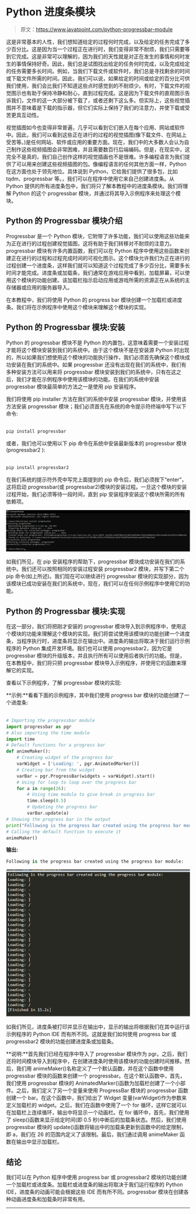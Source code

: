 # Python 进度条模块

> 原文：<https://www.javatpoint.com/python-progressbar-module>

这是非常基本的人性，我们想知道给定的过程何时完成，以及给定的任务完成了多少百分比。这是因为当一个过程正在进行时，我们变得非常不耐烦，我们只需要等到它完成。这是非常可以理解的，因为我们的天性就是对正在发生的事情和何时发生的事情保持好奇。因此，我们总是试图找出给定的任务何时完成，以及完成给定的任务需要多长时间。例如，当我们下载文件或软件时，我们总是寻找剩余的时间或下载文件所需的时间。因此，我们可以说，如果给定的时间或给定的百分比可供我们使用，我们会比我们不知道这些点时感觉到的不耐烦少。有时，下载文件的视觉图示也有助于保持冷静和耐心，直到过程完成。这是因为下载文件的直观图示告诉我们，文件的这一大部分被下载了，或者还剩下这么多。但实际上，这些视觉插图并不意味着是下载的指示器，但它们实际上保持了我们的注意力，并使下载或受苦更具互动性。

视觉插图如今也变得非常普遍，几乎可以看到它们嵌入在每个应用、网站或软件中。因此，我们可以看到这些正在进行的过程的视觉插图(像下载文件、在网站上受苦等。)是任何网站、软件或应用的重要方面。现在，我们中的大多数人会认为自己制作这些视频插图会非常困难，并且需要数百行后端编码。但是，在现实中，这完全不是真的，我们自己创作这样的视觉插画也不是很难。许多编程语言为我们提供了可以用来创建这些视频插图的包。像编程语言的任何其他方面一样，Python 在这方面也处于领先地位。具体说到 Python，它给我们提供了很多包，比如 tqdm、progressbar 等。，我们可以在程序中使用它来自己创建进度条。从 Python 提供的所有进度条包中，我们将只了解本教程中的进度条模块。我们将理解 Python 的这个 progressbar 模块，并通过将其导入示例程序来处理这个模块。

## Python 的 Progressbar 模块介绍

Progressbar 是一个 Python 模块，它附带了许多功能，我们可以使用这些功能来为正在进行的过程创建视觉插图，这将有助于我们转移对不耐烦的注意力。progressbar 模块有许多内置函数，我们可以在 Python 程序中使用这些函数来创建正在进行的过程和过程完成时间的可视化图示。这个模块允许我们为正在进行的过程创建一个进度条，这样我们就可以知道这个过程完成了多少百分比，需要多长时间才能完成。进度条或加载条，我们通常在游戏应用中看到，加载屏幕，可以使用这个模块的功能创建。该加载栏指示启动应用或游戏所需的资源正在从系统的主存储器或应用的服务器导入。

在本教程中，我们将使用 Python 的 progress bar 模块创建一个加载栏或进度条。我们将在示例程序中使用这个模块来理解这个模块的实现。

## Python 的 Progressbar 模块:安装

Python 的 progressbar 模块不是 Python 的内置包，这意味着需要一个安装过程才能将这个模块安装到我们的系统中。由于这个模块不是在安装源 Python 时出现的，所以如果我们想使用这个模块的功能执行操作，我们必须首先确保这个模块成功安装在我们的系统中。如果 progressbar 还没有出现在我们的系统中，我们有多种安装方法可以用来将 progressbar 模块安装到我们的系统中，只有在这之后，我们才能在示例程序中使用该模块的功能。在我们的系统中安装 progressbar 模块最简单的方法之一是使用 pip 安装程序。

我们将使用 pip installer 方法在我们的系统中安装 progressbar 模块，并使用该方法安装 progressbar 模块；我们必须首先在系统的命令提示符终端中写下以下命令:

```py

pip install progressbar

```

或者，我们也可以使用以下 pip 命令在系统中安装最新版本的 progressbar 模块(progressbar2 ):

```py

pip install progressbar2

```

在我们系统的提示符外壳中写完上面提到的 pip 命令后，我们必须按下“enter”，这将启动 progressbar(或 progressbar2)模块的安装过程。一旦这个模块的安装过程开始，我们必须等待一段时间，直到 pip 安装程序安装这个模块所需的所有依赖项。

![Python Progressbar Module](img/05deddde4b0405c813731e85acb67cad.png)

如我们所见，在 pip 安装程序的帮助下，progressbar 模块成功安装在我们的系统中。我们还可以按照相同的安装过程安装 progressbar2 模块，并写下第二个 pip 命令(如上所述)。我们现在可以继续进行 progressbar 模块的实现部分，因为该模块已成功安装在我们的系统中，现在，我们可以在任何示例程序中使用它的功能。

## Python 的 Progressbar 模块:实现

在这一部分，我们将把刚才安装的 progressbar 模块导入到示例程序中，使用这个模块的功能来理解这个模块的实现。我们将尝试使用该模块的功能创建一个进度条，当程序执行时，进度条将显示在输出中。进度条的输出将取决于我们运行示例程序的 Python 集成开发环境。我们也可以使用 progressbar2，因为它是 progressbar 模块的升级版本，并且执行所有可以使用后者执行的功能。但是，在本教程中，我们将只把 progressbar 模块导入示例程序，并使用它的函数来理解它的实现。

查看以下示例程序，了解 progressbar 模块的实现:

**示例:**看看下面的示例程序，其中我们使用 progress bar 模块的功能创建了一个进度条:

```py

# Importing the progressbar module
import progressbar as pgr
# Also importing the time module
import time 
# Default functions for a progress bar 
def animeMaker():
    # Creating widget of the progress bar
    varWidget = ['Loading: ', pgr.AnimatedMarker()]
    # Creating bar from the widget
    varBar = pgr.ProgressBar(widgets = varWidget).start()
    # Using for loop to loop over the progress bar
    for a in range(26):
        # Using time module to give break in progress bar
        time.sleep(0.5)
        # Updating the progress bar
        varBar.update(a)
# Showing the progress bar in the output
print("Following is the progress bar created using the progress bar module: ")
# Calling the default function to execute it 
animeMaker()

```

**输出:**

```py
Following is the progress bar created using the progress bar module:

```

![Python Progressbar Module](img/09ed795fab6f20863d9a75cbf6dca94c.png)

如我们所见，进度条被打印并显示在输出中，显示的输出将根据我们在其中运行该示例程序的 Python IDE 而有所不同。这就是我们如何使用 progress bar 或 progressbar2 模块的功能创建进度条或加载条。

**说明:**首先我们已经在程序中导入了 progressbar 模块作为 pgr。之后，我们还将时间模块导入到程序中，在创建进度条时使用该模块的功能创建时间推移。然后，我们用 animeMaker()名称定义了一个默认函数，并在这个函数中使用 progressbar 模块的函数来创建一个 progressbar。在这个默认函数中，首先，我们使用 progressbar 模块的 AnimatedMarker()函数为加载栏创建了一个小部件。之后，我们定义了另一个变量来使用 ProgressBar 模块的 progressbar 函数创建一个 bar。在这个函数中，我们给出了 Widget 变量(varWidget)作为参数来定义加载栏的 widget。之后，我们在函数中使用了一个 for 循环，这样它就可以在加载栏上连续循环，输出中将显示一个动画栏。在 for 循环中，首先，我们使用了 sleep()函数来显示给定时间(即 0.5 秒)中断后的加载条状态。然后，我们使用 progressbar 模块的 update()函数将输出中的加载条更新到函数中的给定限制，即 a，我们在 26 的范围内定义了该限制。最后，我们通过调用 animeMaker 函数在输出中显示加载栏。

## 结论

我们可以在 Python 程序中使用 progress bar 或 progressbar2 模块的功能创建一个加载栏或进度条。加载栏或进度条的输出将取决于我们运行程序的 Python IDE，进度条的动画可能会根据这些 IDE 而有所不同。progressbar 模块在创建各种动画进度条和加载条时非常有用。

* * *